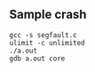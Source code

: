 Sample crash
------------

    gcc -s segfault.c
    ulimit -c unlimited
    ./a.out
    gdb a.out core

    
